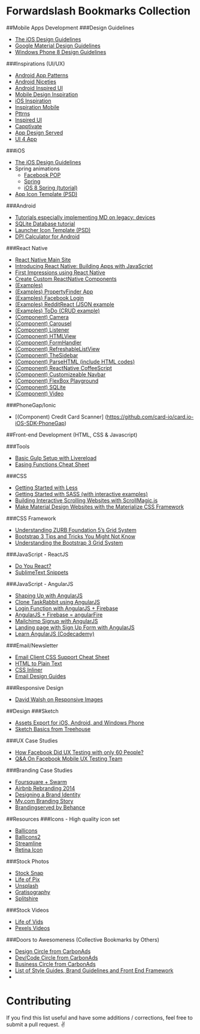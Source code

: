 Forwardslash Bookmarks Collection
=======================================

##Mobile Apps Development
###Design Guidelines
- [The iOS Design Guidelines](http://iosdesign.ivomynttinen.com)
- [Google Material Design Guidelines](http://www.google.com/design/spec/material-design/introduction.html)
- [Windows Phone 8 Design Guidelines](https://dev.windows.com/en-us/design/modern-design)

###Inspirations (UI/UX)
- [Android App Patterns](http://www.android-app-patterns.com/)
- [Android Niceties](http://androidniceties.tumblr.com/)
- [Android Inspired UI](http://android.inspired-ui.com/)
- [Mobile Design Inspiration](http://mobiledesigninspiration.tumblr.com/)
- [iOS Inspiration](http://www.iospirations.com/)
- [Inspiration Mobile](http://inspirationmobile.tumblr.com/)
- [Pttrns](http://pttrns.com/)
- [Inspired UI](http://inspired-ui.com/)
- [Capptivate](http://capptivate.co/)
- [App Design Served](http://www.appdesignserved.co/)
- [UI 4 App](http://ui4app.com/)

###iOS
- [The iOS Design Guidelines](http://iosdesign.ivomynttinen.com)
- Spring animations
  - [Facebook POP](https://github.com/facebook/pop)
  - [Spring](https://github.com/MengTo/Spring)
  - [iOS 8 Spring (tutorial)](http://www.appcoda.com/view-animation-in-swift/)
- [App Icon Template (PSD)](http://appicontemplate.com/ios8)

###Android
- [Tutorials especially implementing MD on legacy: devices](http://www.android4devs.com/search/label/Tutorial)
- [SQLite Database tutorial](http://www.androidhive.info/2011/11/android-sqlite-database-tutorial/)
- [Launcher Icon Template (PSD)](http://appicontemplate.com/android)
- [DPI Calculator for Android](http://jennift.com/dpical.html)

###React Native
- [React Native Main Site](http://facebook.github.io/react-native/)
- [Introducing React Native: Building Apps with JavaScript](http://www.raywenderlich.com/99473/introducing-react-native-building-apps-javascript)
- [First Impressions using React Native](http://jlongster.com/First-Impressions-using-React-Native)
- [Create Custom ReactNative Components](http://moduscreate.com/react_native_custom_components_ios/)
- [(Examples)](https://github.com/iSimar/HackerNews-React-Native)
- [(Examples) PropertyFinder App](https://github.com/ColinEberhardt/ReactNative-PropertyFinder)
- [(Examples) Facebook Login](https://github.com/brentvatne/react-native-login)
- [(Examples) RedditReact (JSON example](https://github.com/mathieuancelin/reddit-react-native)
- [(Examples) ToDo (CRUD example)](https://github.com/joemaddalone/react-native-todo)
- [(Component) Camera](https://github.com/lwansbrough/react-native-camera)
- [(Component) Carousel](https://github.com/nick/react-native-carousel)
- [(Component) Listener](https://github.com/erikras/react-native-listener)
- [(Component) HTMLView](https://github.com/jsdf/react-native-htmlview)
- [(Component) FormHandler](https://github.com/gcanti/tcomb-form-native)
- [(Component) RefreshableListView](https://github.com/jsdf/react-native-refreshable-listview)
- [(Component) TheSidebar](https://github.com/dzannotti/react-thesidebar)
- [(Component) ParseHTML (include HTML codes)](https://github.com/iSimar/ParseHTML-React-Native)
- [(Component) ReactNative CoffeeScript](https://github.com/diegodurli/ReactNativeCoffee)
- [(Component) Customizeable Navbar](https://github.com/Kureev/react-native-navbar)
- [(Component) FlexBox Playground](https://github.com/glenjamin/ReactNativeFlexboxPlayground)
- [(Component) SQLite](https://github.com/almost/react-native-sqlite)
- [(Component) Video](https://github.com/brentvatne/react-native-video)

###PhoneGap/Ionic
- [(Component) Credit Card Scanner] (https://github.com/card-io/card.io-iOS-SDK-PhoneGap)

##Front-end Development (HTML, CSS & Javascript)

###Tools
- [Basic Gulp Setup with Livereload](http://rhumaric.com/2014/01/livereload-magic-gulp-style/)
- [Easing Functions Cheat Sheet](http://easings.net/)

###CSS
- [Getting Started with Less](https://scotch.io/tutorials/getting-started-with-less)
- [Getting Started with SASS (with interactive examples)](https://scotch.io/tutorials/getting-started-with-sass)
- [Building Interactive Scrolling Websites with ScrollMagic.js](https://scotch.io/tutorials/building-interactive-scrolling-websites-with-scrollmagic-js)
- [Make Material Design Websites with the Materialize CSS Framework](https://scotch.io/tutorials/make-material-design-websites-with-the-materialize-css-framework)

###CSS Framework
- [Understanding ZURB Foundation 5’s Grid System](https://scotch.io/tutorials/understanding-zurb-foundation-5s-grid-system)
- [Bootstrap 3 Tips and Tricks You Might Not Know](https://scotch.io/bar-talk/bootstrap-3-tips-and-tricks-you-might-not-know)
- [Understanding the Bootstrap 3 Grid System](https://scotch.io/tutorials/understanding-the-bootstrap-3-grid-system)

###JavaScript - ReactJS
- [Do You React?](https://laracasts.com/series/do-you-react)
- [SublimeText Snippets](https://github.com/reactjs/sublime-react)

###JavaScript - AngularJS
- [Shaping Up with AngularJS](http://campus.codeschool.com/courses/shaping-up-with-angular-js/)
- [Clone TaskRabbit using AngularJS](https://code4startup.com/projects/ninja-learn-angularjs-firebase-by-cloning-udemy)
- [Login Function with AngularJS + Firebase](http://devsidestories.blogspot.com/2014/04/implementing-login-with-firebase-and.html)
- [AngularJS + Firebase = angularFire](http://www.tamas.io/angularjs-firebase-angularfire/)
- [Mailchimp Signup with AngularJS](http://onehungrymind.com/build-mailchimp-signup-form-angularjs/)
- [Landing page with Sign Up Form with AngularJS](http://www.fizerkhan.com/blog/posts/Startup-Landing-Pages-with-Firebase.html)
- [Learn AngularJS (Codecademy)](http://www.codecademy.com/learn/learn-angularjs)

###Email/Newsletter
- [Email Client CSS Support Cheat Sheet](http://templates.mailchimp.com/resources/email-client-css-support/)
- [HTML to Plain Text](http://templates.mailchimp.com/resources/html-to-text/)
- [CSS Inliner](http://templates.mailchimp.com/resources/inline-css/)
- [Email Design Guides](https://www.campaignmonitor.com/guides/)

###Responsive Design
- [David Walsh on Responsive Images](http://davidwalsh.name/responsive-design)

##Design
###Sketch
- [Assets Export for iOS, Android, and Windows Phone](https://github.com/geertwille/sketch-export-assets)
- [Sketch Basics from Treehouse](http://teamtreehouse.com/library/sketch-basics)

###UX Case Studies
- [How Facebook Did UX Testing with only 60 People?](http://www.fastcolabs.com/3008397/open-company/how-facebook-did-ux-testing-facebook-home-fewer-60-people)
- [Q&A On Facebook Mobile UX Testing Team](http://www.fastcolabs.com/3007979/open-company/secrets-facebooks-mobile-ux-testing-team)

###Branding Case Studies
- [Foursquare + Swarm](http://www.designboom.com/design/red-antler-new-foursquare-identity-process-08-07-2014/)
- [Airbnb Rebranding 2014](http://www.designboom.com/design/airbnb-rebrand-gives-its-community-a-sense-of-belonging-07-16-2014/)
- [Designing a Brand Identity](https://creativemarket.com/blog/2013/07/23/designing-a-brand-identity)
- [My.com Branding Story](https://www.behance.net/gallery/10980469/Mycom-Identity)
- [Brandingserved by Behance](http://www.brandingserved.com/)

##Resources
###Icons - High quality icon set
- [Ballicons](http://ballicons.net/)
- [Ballicons2](http://pixelbuddha.net/ballicons2/)
- [Streamline](http://www.streamlineicons.com/)
- [Retina Icon](http://retinaicon.com/)

###Stock Photos
- [Stock Snap](https://stocksnap.io/)
- [Life of Pix](http://www.lifeofpix.com/)
- [Unsplash](https://unsplash.com/)
- [Gratisography](http://www.gratisography.com/)
- [Splitshire](http://www.splitshire.com/)

###Stock Videos
- [Life of Vids](http://www.lifeofvids.com)
- [Pexels Videos](https://videos.pexels.com/)

###Doors to Awesomeness (Collective Bookmarks by Others)
- [Design Circle from CarbonAds](http://carbonads.net/design.php)
- [Dev/Code Circle from CarbonAds](http://carbonads.net/dev_code.php)
- [Business Circle from CarbonAds](http://carbonads.net/founders_business.php)
- [List of Style Guides, Brand Guidelines and Front End Framework](https://medium.com/@iamtec/a-list-of-style-guides-brand-guidelines-and-front-end-frameworks-e5bb62db91e5)
-

# Contributing
If you find this list useful and have some additions / corrections, feel free to submit a pull request. :v:
